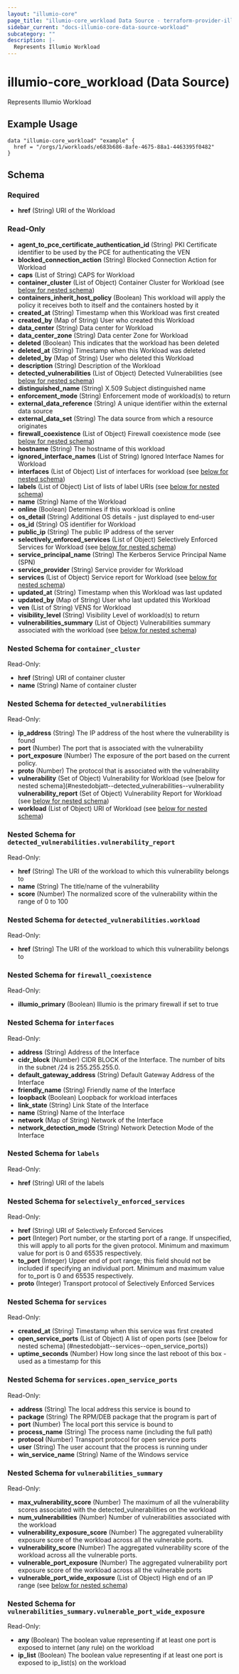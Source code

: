 ```yaml
---
layout: "illumio-core"
page_title: "illumio-core_workload Data Source - terraform-provider-illumio-core"
sidebar_current: "docs-illumio-core-data-source-workload"
subcategory: ""
description: |-
  Represents Illumio Workload
---
```


# illumio-core_workload (Data Source)

Represents Illumio Workload

Example Usage
------------

```hcl
data "illumio-core_workload" "example" {
  href = "/orgs/1/workloads/e683b686-8afe-4675-88a1-4463395f0482"
}
```

## Schema

### Required

- **href** (String) URI of the Workload
### Read-Only

- **agent_to_pce_certificate_authentication_id** (String) PKI Certificate identifier to be used by the PCE for authenticating the VEN
- **blocked_connection_action** (String) Blocked Connection Action for Workload
- **caps** (List of String) CAPS for Workload
- **container_cluster** (List of Object) Container Cluster for Workload (see [below for nested schema](#nestedatt--container_cluster))
- **containers_inherit_host_policy** (Boolean) This workload will apply the policy it receives both to itself and the containers hosted by it
- **created_at** (String) Timestamp when this Workload was first created
- **created_by** (Map of String) User who created this Workload
- **data_center** (String) Data center for Workload
- **data_center_zone** (String) Data center Zone for Workload
- **deleted** (Boolean) This indicates that the workload has been deleted
- **deleted_at** (String) Timestamp when this Workload was deleted
- **deleted_by** (Map of String) User who deleted this Workload
- **description** (String) Description of the Workload
- **detected_vulnerabilities** (List of Object) Detected Vulnerabilities (see [below for nested schema](#nestedatt--detected_vulnerabilities))
- **distinguished_name** (String) X.509 Subject distinguished name
- **enforcement_mode** (String) Enforcement mode of workload(s) to return
- **external_data_reference** (String) A unique identifier within the external data source
- **external_data_set** (String) The data source from which a resource originates
- **firewall_coexistence** (List of Object) Firewall coexistence mode (see [below for nested schema](#nestedatt--firewall_coexistence))
- **hostname** (String) The hostname of this workload
- **ignored_interface_names** (List of String) Ignored Interface Names for Workload
- **interfaces** (List of Object) List of interfaces for workload (see [below for nested schema](#nestedatt--interfaces))
- **labels** (List of Object) List of lists of label URIs (see [below for nested schema](#nestedatt--labels))
- **name** (String) Name of the Workload
- **online** (Boolean) Determines if this workload is online
- **os_detail** (String) Additional OS details - just displayed to end-user
- **os_id** (String) OS identifier for Workload
- **public_ip** (String) The public IP address of the server
- **selectively_enforced_services** (List of Object) Selectively Enforced Services for Workload (see [below for nested schema](#nestedatt--selectively_enforced_services))
- **service_principal_name** (String) The Kerberos Service Principal Name (SPN)
- **service_provider** (String) Service provider for Workload
- **services** (List of Object) Service report for Workload (see [below for nested schema](#nestedatt--services))
- **updated_at** (String) Timestamp when this Workload was last updated
- **updated_by** (Map of String) User who last updated this Workload
- **ven** (List of String) VENS for Workload
- **visibility_level** (String) Visibility Level of workload(s) to return
- **vulnerabilities_summary** (List of Object) Vulnerabilities summary associated with the workload (see [below for nested schema](#nestedatt--vulnerabilities_summary))

<a id="nestedatt--container_cluster"></a>
### Nested Schema for `container_cluster`

Read-Only:

- **href** (String) URI of container cluster
- **name** (String) Name of container cluster

<a id="nestedatt--detected_vulnerabilities"></a>
### Nested Schema for `detected_vulnerabilities`

Read-Only:

- **ip_address** (String) The IP address of the host where the vulnerability is found
- **port** (Number) The port that is associated with the vulnerability
- **port_exposure** (Number) The exposure of the port based on the current policy.
- **proto** (Number) The protocol that is associated with the vulnerability
- **vulnerability** (Set of Object) Vulnerability for Workload (see [below for nested schema](#nestedobjatt--detected_vulnerabilities--vulnerability **vulnerability_report** (Set of Object) Vulnerability Report for Workload (see [below for nested schema](#nestedobjatt--detected_vulnerabilities--vulnerability_report))
- **workload** (List of Object) URI of Workload (see [below for nested schema](#nestedobjatt--detected_vulnerabilities--vulnerability_report))

<a id="nestedobjatt--detected_vulnerabilities--vulnerability_report"></a>
### Nested Schema for `detected_vulnerabilities.vulnerability_report`

Read-Only:

- **href** (String) The URI of the workload to which this vulnerability belongs to
- **name** (String) The title/name of the vulnerability
- **score** (Number) The normalized score of the vulnerability within the range of 0 to 100


<a id="nestedobjatt--detected_vulnerabilities--workload"></a>
### Nested Schema for `detected_vulnerabilities.workload`

Read-Only:

- **href** (String) The URI of the workload to which this vulnerability belongs to

<a id="nestedatt--firewall_coexistence"></a>
### Nested Schema for `firewall_coexistence`

Read-Only:

- **illumio_primary** (Boolean) Illumio is the primary firewall if set to true

<a id="nestedatt--interfaces"></a>
### Nested Schema for `interfaces`

Read-Only:

- **address** (String) Address of the Interface
- **cidr_block** (Number) CIDR BLOCK of the Interface. The number of bits in the subnet /24 is 255.255.255.0.
- **default_gateway_address** (String) Default Gateway Address of the Interface
- **friendly_name** (String) Friendly name of the Interface
- **loopback** (Boolean) Loopback for workload interfaces
- **link_state** (String) Link State of the Interface
- **name** (String) Name of the Interface
- **network** (Map of String) Network of the Interface
- **network_detection_mode** (String) Network Detection Mode of the Interface

<a id="nestedatt--labels"></a>
### Nested Schema for `labels`

Read-Only:

- **href** (String) URI of the labels

<a id="nestedatt--selectively_enforced_services"></a>
### Nested Schema for `selectively_enforced_services`

Read-Only:

- **href** (String) URI of Selectively Enforced Services
- **port** (Integer) Port number, or the starting port of a range. If unspecified, this will apply to all ports for the given protocol. Minimum and maximum value for port is 0 and 65535 respectively.
- **to_port** (Integer) Upper end of port range; this field should not be included if specifying an individual port. Minimum and maximum value for to_port is 0 and 65535 respectively.
- **proto** (Integer) Transport protocol of Selectively Enforced Services

<a id="nestedatt--services"></a>
### Nested Schema for `services`

Read-Only:

- **created_at** (String) Timestamp when this service was first created
- **open_service_ports** (List of Object) A list of open ports (see [below for nested schema] (#nestedobjatt--services--open_service_ports))
- **uptime_seconds** (Number) How long since the last reboot of this box - used as a timestamp for this

<a id="nestedobjatt--services--open_service_ports"></a>

### Nested Schema for `services.open_service_ports`

Read-Only:

- **address** (String) The local address this service is bound to
- **package** (String) The RPM/DEB package that the program is part of
- **port** (Number) The local port this service is bound to
- **process_name** (String) The process name (including the full path)
- **protocol** (Number) Transport protocol for open service ports
- **user** (String) The user account that the process is running under
- **win_service_name** (String) Name of the Windows service


<a id="nestedatt--vulnerabilities_summary"></a>
### Nested Schema for `vulnerabilities_summary`

Read-Only:

- **max_vulnerability_score** (Number) The maximum of all the vulnerability scores associated with the detected_vulnerabilities on the workload
- **num_vulnerabilities** (Number) Number of vulnerabilities associated with the workload
- **vulnerability_exposure_score** (Number) The aggregated vulnerability exposure score of the workload across all the vulnerable ports.
- **vulnerability_score** (Number) The aggregated vulnerability score of the workload across all the vulnerable ports.
- **vulnerable_port_exposure** (Number) The aggregated vulnerability port exposure score of the workload across all the vulnerable ports
- **vulnerable_port_wide_exposure** (List of Object) High end of an IP range (see [below for nested schema](#nestedobjatt--vulnerabilities_summary--vulnerable_port_wide_exposure))

<a id="nestedobjatt--vulnerabilities_summary--vulnerable_port_wide_exposure"></a>
### Nested Schema for `vulnerabilities_summary.vulnerable_port_wide_exposure`

Read-Only:

- **any** (Boolean) The boolean value representing if at least one port is exposed to internet (any rule) on the workload
- **ip_list** (Boolean) The boolean value representing if at least one port is exposed to ip_list(s) on the workload


